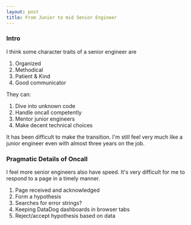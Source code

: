 ```yaml
---
layout: post
title: From Junior to mid Senior Engineer
---
```


### Intro
I think some character traits of a senior engineer are

1. Organized
2. Methodical
3. Patient & Kind
4. Good communicator

They can:

1. Dive into unknown code
2. Handle oncall competently
3. Mentor junior engineers
4. Make decent technical choices

It has been difficult to make the transition.
I'm still feel very much like a junior engineer even with almost three years on the job.

### Pragmatic Details of Oncall
I feel more senior engineers also have speed.
It's very difficult for me to respond to a page in a timely manner.

1. Page received and acknowledged
2. Form a hypothesis
3. Searches for error strings?
4. Keeping DataDog dashboards in browser tabs
5. Reject/accept hypothesis based on data
